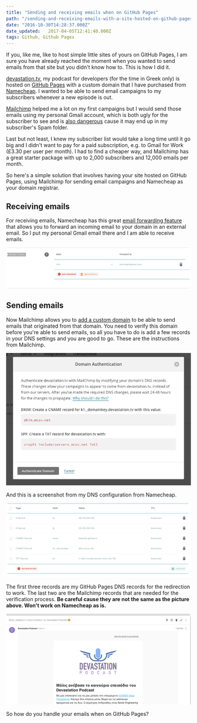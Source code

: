 ```yaml
---
title: "Sending and receiving emails when on GitHub Pages"
path: "/sending-and-receiving-emails-with-a-site-hosted-on-github-pages/"
date: "2016-10-30T14:28:37.000Z"
date_updated:   2017-04-05T12:41:40.000Z
tags: Github, Github Pages
---
```


If you, like me, like to host simple little sites of yours on GitHub Pages, I am sure you have already reached the moment when you wanted to send emails from that site but you didn't know how to. This is how I did it.

[devastation.tv](http://devastation.tv), my podcast for developers (for the time in Greek only) is hosted on [GitHub Pages](https://github.com/kbariotis/devastation-podcast) with a custom domain that I have purchased from [Namecheap](https://namecheap.com). I wanted to be able to send email campaigns to my subscribers whenever a new episode is out.

[Mailchimp](https://mailchimp.com) helped me a lot on my first campaigns but I would send those emails using my personal Gmail account, which is both ugly for the subscriber to see and is [also dangerous](http://kb.mailchimp.com/accounts/email-authentication/about-dmarc?_ga=1.191860521.246269979.1477844435) cause it may end up in my subscriber's Spam folder.

Last but not least, I knew my subscriber list would take a long time until it go big and I didn't want to pay for a paid subscription, e.g. to Gmail for Work (£3.30 per user per month). I had to find a cheaper way, and Mailchimp has a great starter package with up to 2,000 subscribers and 12,000 emails per month.

So here's a simple solution that involves having your site hosted on GitHub Pages, using Mailchimp for sending email campaigns and Namecheap as your domain registrar.

## Receiving emails
For receiving emails, Namecheap has this great [email forwarding feature](https://www.namecheap.com/support/knowledgebase/article.aspx/308/76/how-can-i-set-up-free-email-forwarding-for-my-domain) that allows you to forward an incoming email to your domain in an external email. So I put my personal Gmail email there and I am able to receive emails.

![Hello](./images/Screen-Shot-2016-10-30-at-18-09-54.png)

## Sending emails
Now Mailchimp allows you to [add a custom domain](http://kb.mailchimp.com/accounts/email-authentication/set-up-custom-domain-authentication-dkim-and-spf) to be able to send emails that originated from that domain. You need to verify this domain before you're able to send emails, so all you have to do is add a few records in your DNS settings and you are good to go. These are the instructions from Mailchimp.

![](./images/Screen-Shot-2016-10-30-at-18-01-50.png)

And this is a screenshot from my DNS configuration from Namecheap.

![](./images/Screen-Shot-2016-10-30-at-18-06-05.png)

The first three records are my GitHub Pages DNS records for the redirection to work. The last two are the Mailchimp records that are needed for the verification process. **Be careful cause they are not the same as the picture above. Won't work on Namecheap as is.**

![](./images/Screen-Shot-2016-10-30-at-19-06-36.png)

So how do you handle your emails when on GitHub Pages?

